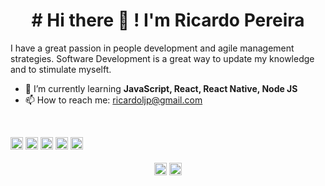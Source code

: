 
<h1 align="center"> # Hi there 👋 ! I'm Ricardo Pereira </h1>
I have a great passion in people development and agile management strategies.
Software Development is a great way to update my knowledge and to stimulate myselft.

<!--
Here are some ideas to get you started:
-->

- 🌱 I’m currently learning <strong>JavaScript, React, React Native, Node JS</strong>
- 📫 How to reach me: ricardoljp@gmail.com
<!--
- 🔭 I’m currently working on ...

- 👯 I’m looking to collaborate on ...
- 🤔 I’m looking for help with ...
- 💬 Ask me about ...

- 😄 Pronouns: ...
- ⚡ Fun fact: ...
-->

<br>
<p align="left">
<a target="_blank" rel="noopener noreferrer" href="https://camo.githubusercontent.com/9599dc988280bea2ca5c44c4796f13494f9ff3f7/68747470733a2f2f64657669636f6e732e6769746875622e696f2f64657669636f6e2f64657669636f6e2e6769742f69636f6e732f68746d6c352f68746d6c352d6f726967696e616c2d776f72646d61726b2e737667"><img src="https://camo.githubusercontent.com/9599dc988280bea2ca5c44c4796f13494f9ff3f7/68747470733a2f2f64657669636f6e732e6769746875622e696f2f64657669636f6e2f64657669636f6e2e6769742f69636f6e732f68746d6c352f68746d6c352d6f726967696e616c2d776f72646d61726b2e737667" alt="html5" data-canonical-src="https://devicons.github.io/devicon/devicon.git/icons/html5/html5-original-wordmark.svg" style="max-width:100%;" width="20" height="20"></a>
<a target="_blank" rel="noopener noreferrer" href="https://camo.githubusercontent.com/5712bffd0347cc2744de599dc54473dc1ebbfe82/68747470733a2f2f64657669636f6e732e6769746875622e696f2f64657669636f6e2f64657669636f6e2e6769742f69636f6e732f637373332f637373332d6f726967696e616c2d776f72646d61726b2e737667"><img src="https://camo.githubusercontent.com/5712bffd0347cc2744de599dc54473dc1ebbfe82/68747470733a2f2f64657669636f6e732e6769746875622e696f2f64657669636f6e2f64657669636f6e2e6769742f69636f6e732f637373332f637373332d6f726967696e616c2d776f72646d61726b2e737667" alt="css3" data-canonical-src="https://devicons.github.io/devicon/devicon.git/icons/css3/css3-original-wordmark.svg" style="max-width:100%;" width="20" height="20"></a>
<a target="_blank" rel="noopener noreferrer" href="https://camo.githubusercontent.com/14758df13e2b9c312a5b911d3bb8b7418f7a8c3c/68747470733a2f2f64657669636f6e732e6769746875622e696f2f64657669636f6e2f64657669636f6e2e6769742f69636f6e732f6a6176617363726970742f6a6176617363726970742d6f726967696e616c2e737667"><img src="https://camo.githubusercontent.com/14758df13e2b9c312a5b911d3bb8b7418f7a8c3c/68747470733a2f2f64657669636f6e732e6769746875622e696f2f64657669636f6e2f64657669636f6e2e6769742f69636f6e732f6a6176617363726970742f6a6176617363726970742d6f726967696e616c2e737667" alt="javascript" data-canonical-src="https://devicons.github.io/devicon/devicon.git/icons/javascript/javascript-original.svg" style="max-width:100%;" width="20" height="20"></a>
<a target="_blank" rel="noopener noreferrer" href="https://camo.githubusercontent.com/ab047aab3d605de3382a853eeeebc583dd37890d/68747470733a2f2f64657669636f6e732e6769746875622e696f2f64657669636f6e2f64657669636f6e2e6769742f69636f6e732f6e6f64656a732f6e6f64656a732d6f726967696e616c2e737667"><img src="https://camo.githubusercontent.com/ab047aab3d605de3382a853eeeebc583dd37890d/68747470733a2f2f64657669636f6e732e6769746875622e696f2f64657669636f6e2f64657669636f6e2e6769742f69636f6e732f6e6f64656a732f6e6f64656a732d6f726967696e616c2e737667" alt="nodejs" data-canonical-src="https://devicons.github.io/devicon/devicon.git/icons/nodejs/nodejs-original.svg" style="max-width:100%;" width="20" height="20"></a>
<a target="_blank" rel="noopener noreferrer" href="https://camo.githubusercontent.com/4683d18a4a9f845dd7de377a6915dcfc9739a661/68747470733a2f2f64657669636f6e732e6769746875622e696f2f64657669636f6e2f64657669636f6e2e6769742f69636f6e732f72656163742f72656163742d6f726967696e616c2d776f72646d61726b2e737667"><img src="https://camo.githubusercontent.com/4683d18a4a9f845dd7de377a6915dcfc9739a661/68747470733a2f2f64657669636f6e732e6769746875622e696f2f64657669636f6e2f64657669636f6e2e6769742f69636f6e732f72656163742f72656163742d6f726967696e616c2d776f72646d61726b2e737667" alt="react" data-canonical-src="https://devicons.github.io/devicon/devicon.git/icons/react/react-original-wordmark.svg" style="max-width:100%;" width="20" height="20"></a>
</p>

<p align="center">
<a href="https://linkedin.com/in/ricardoljpereira" rel="nofollow">
<img src="https://camo.githubusercontent.com/609be48e654a9c8aed1660c2596b04f09ed13aee/68747470733a2f2f63646e2e6a7364656c6976722e6e65742f6e706d2f73696d706c652d69636f6e7340332e302e312f69636f6e732f6c696e6b6564696e2e737667" alt="ricardoljp" data-canonical-src="https://cdn.jsdelivr.net/npm/simple-icons@3.0.1/icons/linkedin.svg" style="max-width:100%;" width="20" height="20" align="middle"></a>
  
<a href="https://stackoverflow.com/users/14087823/ricardoljp" rel="nofollow">
<img src="https://camo.githubusercontent.com/b7831cdd2eb45218d9831ba9ebfc80700ddcbb06/68747470733a2f2f63646e2e6a7364656c6976722e6e65742f6e706d2f73696d706c652d69636f6e7340332e302e312f69636f6e732f737461636b6f766572666c6f772e737667" alt="ricardoljp" data-canonical-src="https://cdn.jsdelivr.net/npm/simple-icons@3.0.1/icons/stackoverflow.svg" style="max-width:100%;" width="20" height="20" align="middle"></a>
  
</p>
